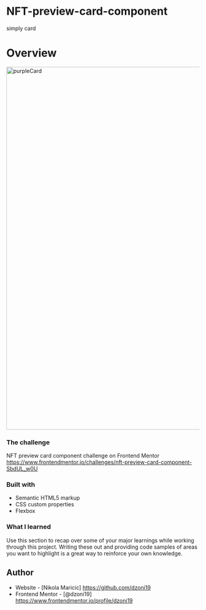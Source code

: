 # NFT-preview-card-component
simply card 

# Overview

<img width="946" alt="purpleCard" src="https://user-images.githubusercontent.com/63516391/142763985-5cc947e4-f2ca-4814-8d61-213e7bf1be79.png">


### The challenge

NFT preview card component challenge on Frontend Mentor
https://www.frontendmentor.io/challenges/nft-preview-card-component-SbdUL_w0U


### Built with

- Semantic HTML5 markup
- CSS custom properties
- Flexbox

### What I learned

Use this section to recap over some of your major learnings while working through this project. Writing these out and providing code samples of areas you want to highlight is a great way to reinforce your own knowledge.


## Author

- Website - [Nikola Maricic] https://github.com/dzoni19
- Frontend Mentor - [@dzoni19] https://www.frontendmentor.io/profile/dzoni19
